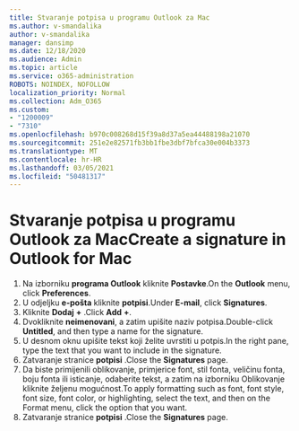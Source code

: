 ```yaml
---
title: Stvaranje potpisa u programu Outlook za Mac
ms.author: v-smandalika
author: v-smandalika
manager: dansimp
ms.date: 12/18/2020
ms.audience: Admin
ms.topic: article
ms.service: o365-administration
ROBOTS: NOINDEX, NOFOLLOW
localization_priority: Normal
ms.collection: Adm_O365
ms.custom:
- "1200009"
- "7310"
ms.openlocfilehash: b970c008268d15f39a8d37a5ea44488198a21070
ms.sourcegitcommit: 251e2e82571fb3bb1fbe3dbf7bfca30e004b3373
ms.translationtype: MT
ms.contentlocale: hr-HR
ms.lasthandoff: 03/05/2021
ms.locfileid: "50481317"
---
```

# <a name="create-a-signature-in-outlook-for-mac"></a><span data-ttu-id="8045d-102">Stvaranje potpisa u programu Outlook za Mac</span><span class="sxs-lookup"><span data-stu-id="8045d-102">Create a signature in Outlook for Mac</span></span>

1.  <span data-ttu-id="8045d-103">Na izborniku **programa Outlook** kliknite **Postavke**.</span><span class="sxs-lookup"><span data-stu-id="8045d-103">On the **Outlook** menu, click **Preferences**.</span></span>
2.  <span data-ttu-id="8045d-104">U odjeljku **e-pošta** kliknite **potpisi**.</span><span class="sxs-lookup"><span data-stu-id="8045d-104">Under **E-mail**, click **Signatures**.</span></span>
3.  <span data-ttu-id="8045d-105">Kliknite **Dodaj** **+** .</span><span class="sxs-lookup"><span data-stu-id="8045d-105">Click **Add** **+**.</span></span>
4.  <span data-ttu-id="8045d-106">Dvokliknite **neimenovani**, a zatim upišite naziv potpisa.</span><span class="sxs-lookup"><span data-stu-id="8045d-106">Double-click **Untitled**, and then type a name for the signature.</span></span>
5.  <span data-ttu-id="8045d-107">U desnom oknu upišite tekst koji želite uvrstiti u potpis.</span><span class="sxs-lookup"><span data-stu-id="8045d-107">In the right pane, type the text that you want to include in the signature.</span></span>
6.  <span data-ttu-id="8045d-108">Zatvaranje stranice **potpisi** .</span><span class="sxs-lookup"><span data-stu-id="8045d-108">Close the **Signatures** page.</span></span>
7.  <span data-ttu-id="8045d-109">Da biste primijenili oblikovanje, primjerice font, stil fonta, veličinu fonta, boju fonta ili isticanje, odaberite tekst, a zatim na izborniku Oblikovanje kliknite željenu mogućnost.</span><span class="sxs-lookup"><span data-stu-id="8045d-109">To apply formatting such as font, font style, font size, font color, or highlighting, select the text, and then on the Format menu, click the option that you want.</span></span>
8.  <span data-ttu-id="8045d-110">Zatvaranje stranice **potpisi** .</span><span class="sxs-lookup"><span data-stu-id="8045d-110">Close the **Signatures** page.</span></span>
